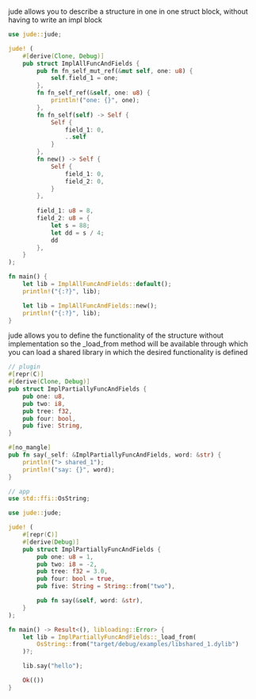jude allows you to describe a structure in one in one struct block, without having to write an impl block

```rust
use jude::jude;

jude! (
    #[derive(Clone, Debug)]
    pub struct ImplAllFuncAndFields {
        pub fn fn_self_mut_ref(&mut self, one: u8) {
            self.field_1 = one;
        },
        fn fn_self_ref(&self, one: u8) {
            println!("one: {}", one);
        },
        fn fn_self(self) -> Self {
            Self {
                field_1: 0,
                ..self
            }
        },
        fn new() -> Self {
            Self {
                field_1: 0,
                field_2: 0,
            }
        },
        
        field_1: u8 = 8,
        field_2: u8 = {
            let s = 88;
            let dd = s / 4;
            dd
        },
    }
);

fn main() {
    let lib = ImplAllFuncAndFields::default();
    println!("{:?}", lib);

    let lib = ImplAllFuncAndFields::new();
    println!("{:?}", lib);
}
```

jude allows you to define the functionality of the structure without implementation
so the _load_from method will be available through which you can load a shared library in which the desired functionality is defined

```rust
// plugin
#[repr(C)]
#[derive(Clone, Debug)]
pub struct ImplPartiallyFuncAndFields {
    pub one: u8,
    pub two: i8,
    pub tree: f32,
    pub four: bool,
    pub five: String,
}

#[no_mangle]
pub fn say(_self: &ImplPartiallyFuncAndFields, word: &str) {
    println!("> shared_1");
    println!("say: {}", word);
}
```

```rust
// app
use std::ffi::OsString;

use jude::jude;

jude! (
    #[repr(C)]
    #[derive(Debug)]
    pub struct ImplPartiallyFuncAndFields {
        pub one: u8 = 1,
        pub two: i8 = -2,
        pub tree: f32 = 3.0,
        pub four: bool = true,
        pub five: String = String::from("two"),

        pub fn say(&self, word: &str),
    }
);

fn main() -> Result<(), libloading::Error> {
    let lib = ImplPartiallyFuncAndFields::_load_from(
        OsString::from("target/debug/examples/libshared_1.dylib")
    )?;

    lib.say("hello");

    Ok(())
}
```
